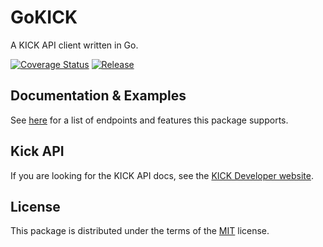 # GoKICK

A KICK API client written in Go.

[![Coverage Status](https://coveralls.io/repos/github/Scorfly/gokick/badge.svg)](https://coveralls.io/github/Scorfly/gokick)
[![Release](https://img.shields.io/github/release/Scorfly/gokick.svg?color=%23007ec6)](https://github.com/Scorfly/gokick/releases/latest)

## Documentation & Examples

See [here](docs/README.md) for a list of endpoints and features this package supports.

## Kick API
If you are looking for the KICK API docs, see the [KICK Developer website](https://dev.kick.com/).

## License

This package is distributed under the terms of the [MIT](LICENSE) license.